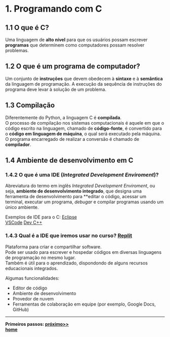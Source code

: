 # 1. Programando com C

## 1.1 O que é C?
Uma linguagem de **alto nível** para que os usuários possam escrever **programas** que determinem como computadores possam resolver problemas.

## 1.2 O que é um programa de computador?
Um conjunto de **instruções** que devem obedecem à **sintaxe** e à **semântica** da linguagem de programação.
A execução da sequência de instruções do programa deve levar à solução de um problema.

## 1.3 Compilação
Diferentemente do Python, a linguagem C é **compilada**.  
O processo de compilação nos sistemas computacionais é aquele em que o código escrito na linguagem, chamado de **código-fonte**,
é convertido para o **código em linguagem de máquina**, o qual será executado pela máquina.  
O programa encarregado de realizar a conversão é chamado de **compilador**.

## 1.4 Ambiente de desenvolvimento em C

### 1.4.2 O que é uma IDE (*Integrated Development Enviroment*)?
Abreviatura do termo em inglês *Integrated Development Enviroment*, ou seja, **ambiente de desenvolvimento integrado**, 
que designa uma ferramenta de desenvolvimento para **editar o código, acessar um terminal, executar um programa, *debugar* e compilar programas usando um único ambiente.

Exemplos de IDE para o C:
[Eclipse](https://www.eclipse.org/downloads/)  
[VSCode](https://code.visualstudio.com/)
[Dev C++](https://www.bloodshed.net/)

### 1.4.3 Qual é a IDE que iremos usar no curso? [Replit](https://replit.com/site/ide)
Plataforma para criar e compartilhar software.  
Pode ser usado para escrever e hospedar códigos em diversas linguagens de programação no mesmo lugar.  
Também é útil para o aprendizado, dispondondo de alguns recursos educacionais integrados.

Algumas funcionalidades:
- Editor de código
- Ambiente de desenvolvimento
- Provedor de nuvem
- Ferramentas de colaboração em equipe (por exemplo, Google Docs, GitHub)

___ 
**Primeiros passos: [próximo>>](prog_replit.md)**  
**[home](https://claytonjasilva.github.io/progC_aulas.html)**
